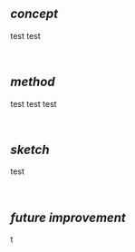 ## ***concept***

test test

<br>

## ***method***

test test test

<br>

## ***sketch***

test

<br>

## ***future improvement***

t

